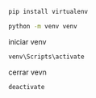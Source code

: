 ```bash
pip install virtualenv
```
```bash
python -m venv venv
```

iniciar venv
```bash
venv\Scripts\activate
```

cerrar vevn
```
deactivate
```